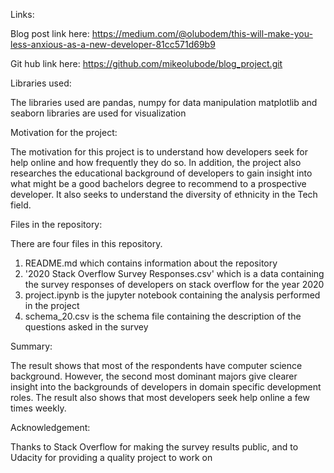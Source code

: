 Links:

Blog post link here: https://medium.com/@olubodem/this-will-make-you-less-anxious-as-a-new-developer-81cc571d69b9

Git hub link here: https://github.com/mikeolubode/blog_project.git

Libraries used:

The libraries used are pandas, numpy for data manipulation
matplotlib and seaborn libraries are used for visualization

Motivation for the project:

The motivation for this project is to understand how developers seek for help online and how frequently they do so.
In addition, the project also researches the educational background of developers to gain insight into what might be a good bachelors degree to recommend to
a prospective developer. It also seeks to understand the diversity of ethnicity in the Tech field.

Files in the repository:

There are four files in this repository.
1. README.md which contains information about the repository
2. '2020 Stack Overflow Survey Responses.csv' which is a data containing the survey responses of developers on stack overflow for the year 2020
3. project.ipynb is the jupyter notebook containing the analysis performed in the project
4. schema_20.csv is the schema file containing the description of the questions asked in the survey

Summary:

The result shows that most of the respondents have computer science background. However, the second most dominant majors give clearer insight into the backgrounds of developers in domain specific development roles.
The result also shows that most developers seek help online a few times weekly.

Acknowledgement:

Thanks to Stack Overflow for making the survey results public, and to Udacity for providing a quality project to work on
